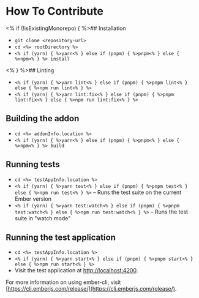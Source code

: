 # How To Contribute

<% if (!isExistingMonorepo) { %>## Installation

- `git clone <repository-url>`
- `cd <%= rootDirectory %>`
- `<% if (yarn) { %>yarn<% } else if (pnpm) { %>pnpm<% } else { %>npm<% } %> install`

<% } %>## Linting

- `<% if (yarn) { %>yarn lint<% } else if (pnpm) { %>pnpm lint<% } else { %>npm run lint<% } %>`
- `<% if (yarn) { %>yarn lint:fix<% } else if (pnpm) { %>pnpm lint:fix<% } else { %>npm run lint:fix<% } %>`

## Building the addon

- `cd <%= addonInfo.location %>`
- `<% if (yarn) { %>yarn<% } else if (pnpm) { %>pnpm<% } else { %>npm<% } %> build`

## Running tests

- `cd <%= testAppInfo.location %>`
- `<% if (yarn) { %>yarn test<% } else if (pnpm) { %>pnpm test<% } else { %>npm run test<% } %>` – Runs the test suite on the current Ember version
- `<% if (yarn) { %>yarn test:watch<% } else if (pnpm) { %>pnpm test:watch<% } else { %>npm run test:watch<% } %>` – Runs the test suite in "watch mode"

## Running the test application

- `cd <%= testAppInfo.location %>`
- `<% if (yarn) { %>yarn start<% } else if (pnpm) { %>pnpm start<% } else { %>npm run start<% } %>`
- Visit the test application at [http://localhost:4200](http://localhost:4200).

For more information on using ember-cli, visit [https://cli.emberjs.com/release/](https://cli.emberjs.com/release/).
